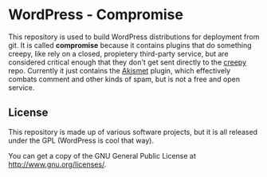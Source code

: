 # WordPress - Compromise
This repository is used to build WordPress distributions for deployment from git. It is called **compromise** because it contains plugins that do something creepy, like rely on a closed, propietery third-party service, but are considered critical enough that they don't get sent directly to the [creepy](https://allthecod.es/webcraft/wp-creepy) repo. Currently it just contains the [Akismet](https://en.wikipedia.org/wiki/Akismet) plugin, which effectively combats comment and other kinds of spam, but is not a free and open service.

## License

This repository is made up of various software projects, but it is all released under the GPL (WordPress is cool that way).

You can get a copy of the GNU General Public License at http://www.gnu.org/licenses/.

